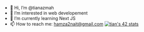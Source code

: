 - 👋 Hi, I’m @tianazmah
- 👀 I’m interested in web developement
- 🌱 I’m currently learning Next JS
- 📫 How to reach me:
          hamza2nait@gmail.com
[![tian's 42 stats](https://badge.mediaplus.ma/water/hnait)](https://github.com/oakoudad/badge42)
<!---
tianazmah/tianazmah is a ✨ special ✨ repository because its `README.md` (this file) appears on your GitHub profile.
You can click the Preview link to take a look at your changes.
--->
